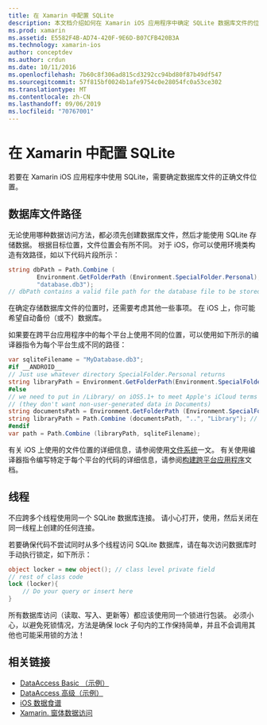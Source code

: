 ```yaml
---
title: 在 Xamarin 中配置 SQLite
description: 本文档介绍如何在 Xamarin iOS 应用程序中确定 SQLite 数据库文件的位置。 无论选择的数据访问机制如何，这些概念都是相关的。
ms.prod: xamarin
ms.assetid: E5582F4B-AD74-420F-9E6D-B07CFB420B3A
ms.technology: xamarin-ios
author: conceptdev
ms.author: crdun
ms.date: 10/11/2016
ms.openlocfilehash: 7b60c8f306ad815cd3292cc94bd80f87b49df547
ms.sourcegitcommit: 57f815bf0024b1afe9754c0e28054fc0a53ce302
ms.translationtype: MT
ms.contentlocale: zh-CN
ms.lasthandoff: 09/06/2019
ms.locfileid: "70767001"
---
```

# <a name="configuring-sqlite-in-xamarinios"></a>在 Xamarin 中配置 SQLite

若要在 Xamarin iOS 应用程序中使用 SQLite，需要确定数据库文件的正确文件位置。

## <a name="database-file-path"></a>数据库文件路径

无论使用哪种数据访问方法，都必须先创建数据库文件，然后才能使用 SQLite 存储数据。 根据目标位置，文件位置会有所不同。 对于 iOS，你可以使用环境类构造有效路径，如以下代码片段所示：

```csharp
string dbPath = Path.Combine (
        Environment.GetFolderPath (Environment.SpecialFolder.Personal),
        "database.db3");
// dbPath contains a valid file path for the database file to be stored
```

在确定存储数据库文件的位置时，还需要考虑其他一些事项。 在 iOS 上，你可能希望自动备份（或不）数据库。

如果要在跨平台应用程序中的每个平台上使用不同的位置，可以使用如下所示的编译器指令为每个平台生成不同的路径：

```csharp
var sqliteFilename = "MyDatabase.db3";
#if __ANDROID__
// Just use whatever directory SpecialFolder.Personal returns
string libraryPath = Environment.GetFolderPath(Environment.SpecialFolder.Personal); ;
#else
// we need to put in /Library/ on iOS5.1+ to meet Apple's iCloud terms
// (they don't want non-user-generated data in Documents)
string documentsPath = Environment.GetFolderPath (Environment.SpecialFolder.Personal); // Documents folder
string libraryPath = Path.Combine (documentsPath, "..", "Library"); // Library folder instead
#endif
var path = Path.Combine (libraryPath, sqliteFilename);
```

有关 iOS 上使用的文件位置的详细信息，请参阅使用[文件系统](~/ios/app-fundamentals/file-system.md)一文。 有关使用编译器指令编写特定于每个平台的代码的详细信息，请参阅[构建跨平台应用程序](~/cross-platform/app-fundamentals/building-cross-platform-applications/index.md)文档。

## <a name="threading"></a>线程

不应跨多个线程使用同一个 SQLite 数据库连接。 请小心打开，使用，然后关闭在同一线程上创建的任何连接。

若要确保代码不尝试同时从多个线程访问 SQLite 数据库，请在每次访问数据库时手动执行锁定，如下所示：

```csharp
object locker = new object(); // class level private field
// rest of class code
lock (locker){
    // Do your query or insert here
}
```

所有数据库访问（读取、写入、更新等）都应该使用同一个锁进行包装。 必须小心，以避免死锁情况，方法是确保 lock 子句内的工作保持简单，并且不会调用其他也可能采用锁的方法！

## <a name="related-links"></a>相关链接

- [DataAccess Basic （示例）](https://github.com/xamarin/mobile-samples/tree/master/DataAccess/Basic)
- [DataAccess 高级（示例）](https://github.com/xamarin/mobile-samples/tree/master/DataAccess/Advanced)
- [iOS 数据食谱](https://github.com/xamarin/recipes/tree/master/Recipes/ios/data/sqlite)
- [Xamarin. 窗体数据访问](~/xamarin-forms/data-cloud/data/databases.md)
